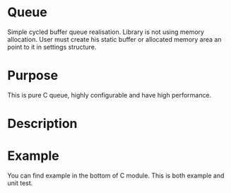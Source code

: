 # Queue #

Simple cycled buffer queue realisation.
Library is not using memory allocation.
User must create his static buffer or allocated memory area an point to it in settings structure.

# Purpose #

This is pure C queue, highly configurable and have high performance.

# Description #

# Example #

You can find example in the bottom of C module. This is both example and unit test.
